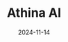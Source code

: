 ---  
layout: startup_page  
title: "Athina AI"  
id: "athina.ai"  
permalink: "/athinaaiathina.ai11142024/"  
website: "https://www.athina.ai/"  
funding_round: "Series A"  
funding_amount: "$3M"  
investors: "Alex Ratner, Denis Yarats, Kleiner Perkins Scout Fund, Y-Combinator"  
about: "Athina AI offers an end-to-end platform for streamlining the development and deployment of production-ready AI solutions. It helps companies build and deploy AI applications up to 10X faster, focusing on enabling the creation of complex AI workflows, monitoring, and collaboration for AI engineering teams. The platform addresses the challenges of handling inconsistent responses from LLMs and integrating with external tools and data sources."  
markets: "AI"  
hq: "Singapore, Singapore"  
founded_year: "2022"  
linkedin: "https://www.linkedin.com/company/athina-ai"  
twitter: "https://twitter.com/athinaai"  
instagram: ""  
facebook: ""  
crunchbase: "https://www.crunchbase.com/organization/magikinvest?utm_source=linkedin&utm_medium=referral&utm_campaign=linkedin_companies&utm_content=profile_cta_anon&trk=funding_crunchbase"  
pitchbook: "https://pitchbook.com/profiles/company/503006-05"  

date_display: "14-Nov-2024"  
date: "2024-11-14"

# SEO Optimization  
meta_title: "Athina AI - Series A Funding ($3M)"  
meta_description: "Athina AI, Athina AI offers an end-to-end platform for streamlining the development and deployment of production-ready AI solutions. It helps companies build and..."  
meta_keywords: "Athina AI, AI, Series A funding"  
canonical_url: "https://startup.projectstartups.com/athinaaiathina.ai11142024/"  
---